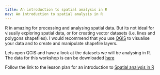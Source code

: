 ```yaml
---
title: An introduction to spatial analysis in R
nav: An introduction to spatial analysis in R
---
```


R in amazing for processing and analysing spatial data. But its not ideal for visually exploring spatial data, or for creating vector datasets (i.e. lines and polygons shapefiles). I would recommend that you use <a href='https://www.qgis.org' target="_blank">QGIS</a> to visualise your data and to create and manipulate shapefile layers.

Lets open QGIS and have a look at the datasets we will be analysing in R. The data for this workshop is can be downloaded <a href='https://downgit.github.io/#/home?url=https://github.com/gu-eresearch/RgeospatialWorkshop/blob/main/data/data.zip' target='_blank'> here</a> 

Follow the link to the lesson plan for an introduction to <a href='https://datacarpentry.org/r-raster-vector-geospatial/'>Spatial analysis in R</a> 